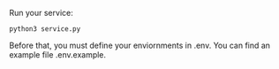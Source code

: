 Run your service:
```
python3 service.py
```
Before that, you must define your enviornments in .env. You can find an example file .env.example.
